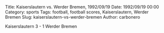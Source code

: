 Title: Kaiserslautern vs. Werder Bremen, 1992/09/19
Date: 1992/09/19 00:00
Category: sports
Tags: football, football scores, Kaiserslautern, Werder Bremen
Slug: kaiserslautern-vs-werder-bremen
Author: carbonero


Kaiserslautern 3 - 1 Werder Bremen

